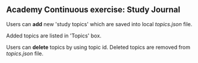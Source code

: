 ## Academy Continuous exercise: Study Journal

Users can **add** new 'study topics' which are saved into local *topics.json* file.

Added topics are listed in 'Topics' box.

Users can **delete** topics by using topic id. Deleted topics are removed from *topics.json* file.